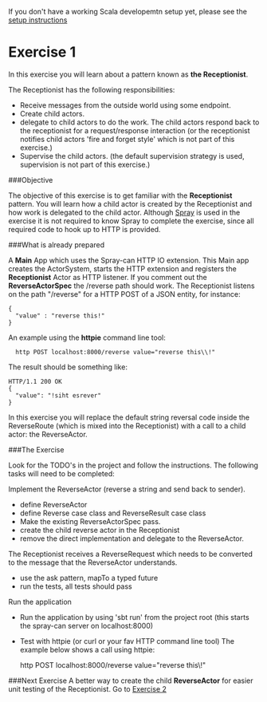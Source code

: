 If you don't have a working Scala developemtn setup yet, please see the [setup instructions](SETUP.md)

Exercise 1
==========

In this exercise you will learn about a pattern known as **the Receptionist**.

The Receptionist has the following responsibilities:

- Receive messages from the outside world using some endpoint.
- Create child actors.
- delegate to child actors to do the work. The child actors respond back to the receptionist for a request/response interaction (or
the receptionist notifies child actors 'fire and forget style' which is not part of this exercise.)
- Supervise the child actors. (the default supervision strategy is used, supervision is not part of this exercise.)

###Objective

The objective of this exercise is to get familiar with the **Receptionist** pattern. 
You will learn how a child actor is created by the Receptionist and how work is delegated to the child actor.
Although [Spray](http://spray.io) is used in the exercise it is not required to know Spray to complete the exercise, since all required code to hook up to HTTP is provided.

###What is already prepared

A **Main** App which uses the Spray-can HTTP IO extension. This Main app creates the ActorSystem, starts the HTTP extension and registers the **Receptionist** Actor as HTTP listener.
If you comment out the **ReverseActorSpec** the /reverse path should work.
The Receptionist listens on the path "/reverse" for a HTTP POST of a JSON entity, for instance:
  
    
    { 
      "value" : "reverse this!"
    }   

An example using the **httpie** command line tool:

      http POST localhost:8000/reverse value="reverse this\\!"

The result should be something like:

    HTTP/1.1 200 OK
    {
      "value": "!siht esrever"
    }

In  this exercise you will replace the default string reversal code inside the ReverseRoute (which is mixed into the Receptionist) with a call to a child actor: the ReverseActor.
 
###The Exercise

Look for the TODO's in the project and follow the instructions.
The following tasks will need to be completed:

Implement the ReverseActor (reverse a string and send back to sender).

- define ReverseActor
- define Reverse case class and ReverseResult case class
- Make the existing ReverseActorSpec pass.
- create the child reverse actor in the Receptionist
- remove the direct implementation and delegate to the ReverseActor.

The Receptionist receives a ReverseRequest which needs to be converted to the message that the ReverseActor understands.

  - use the ask pattern, mapTo a typed future
  - run the tests, all tests should pass

Run the application

  - Run the application by using 'sbt run' from the project root (this starts the spray-can server on localhost:8000)
  - Test with httpie (or curl or your fav HTTP command line tool)
The example below shows a call using httpie:  
  
      http POST localhost:8000/reverse value="reverse this\\!"


###Next Exercise
A better way to create the child **ReverseActor** for easier unit testing of the Receptionist. Go to [Exercise 2](https://github.com/RayRoestenburg/scala-io-exercise-2)
